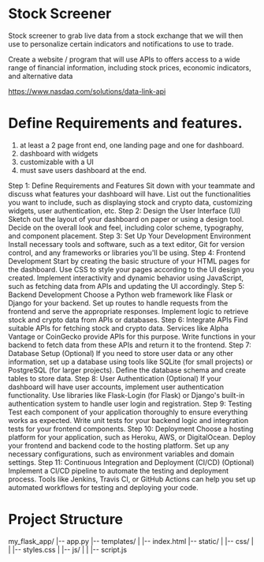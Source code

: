 # Stock Screener
Stock screener to grab live data from a stock exchange that we will then use to personalize certain indicators and notifications to use to trade. 

Create a website / program that will use APIs to offers access to a wide range of financial information, including stock prices, economic indicators, and alternative data

https://www.nasdaq.com/solutions/data-link-api

# Define Requirements and features.

1. at least a 2 page front end, one landing page and one for dashboard.
2. dashboard with widgets 
3. customizable with a UI 
4. must save users dashboard at the end. 


Step 1: Define Requirements and Features
Sit down with your teammate and discuss what features your dashboard will have.
List out the functionalities you want to include, such as displaying stock and crypto data, customizing widgets, user authentication, etc.
Step 2: Design the User Interface (UI)
Sketch out the layout of your dashboard on paper or using a design tool.
Decide on the overall look and feel, including color scheme, typography, and component placement.
Step 3: Set Up Your Development Environment
Install necessary tools and software, such as a text editor, Git for version control, and any frameworks or libraries you'll be using.
Step 4: Frontend Development
Start by creating the basic structure of your HTML pages for the dashboard.
Use CSS to style your pages according to the UI design you created.
Implement interactivity and dynamic behavior using JavaScript, such as fetching data from APIs and updating the UI accordingly.
Step 5: Backend Development
Choose a Python web framework like Flask or Django for your backend.
Set up routes to handle requests from the frontend and serve the appropriate responses.
Implement logic to retrieve stock and crypto data from APIs or databases.
Step 6: Integrate APIs
Find suitable APIs for fetching stock and crypto data. Services like Alpha Vantage or CoinGecko provide APIs for this purpose.
Write functions in your backend to fetch data from these APIs and return it to the frontend.
Step 7: Database Setup (Optional)
If you need to store user data or any other information, set up a database using tools like SQLite (for small projects) or PostgreSQL (for larger projects).
Define the database schema and create tables to store data.
Step 8: User Authentication (Optional)
If your dashboard will have user accounts, implement user authentication functionality.
Use libraries like Flask-Login (for Flask) or Django's built-in authentication system to handle user login and registration.
Step 9: Testing
Test each component of your application thoroughly to ensure everything works as expected.
Write unit tests for your backend logic and integration tests for your frontend components.
Step 10: Deployment
Choose a hosting platform for your application, such as Heroku, AWS, or DigitalOcean.
Deploy your frontend and backend code to the hosting platform.
Set up any necessary configurations, such as environment variables and domain settings.
Step 11: Continuous Integration and Deployment (CI/CD) (Optional)
Implement a CI/CD pipeline to automate the testing and deployment process.
Tools like Jenkins, Travis CI, or GitHub Actions can help you set up automated workflows for testing and deploying your code.







# Project Structure

my_flask_app/
|-- app.py
|-- templates/
|   |-- index.html
|-- static/
|   |-- css/
|   |   |-- styles.css
|   |-- js/
|   |   |-- script.js


